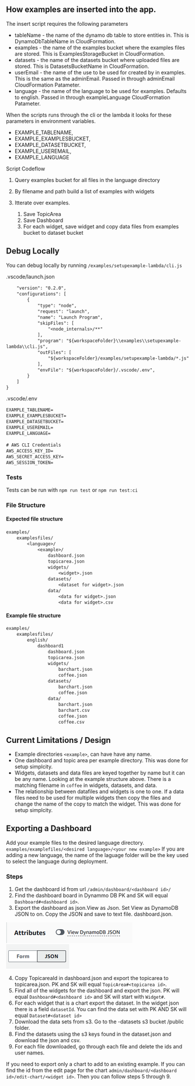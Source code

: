 ## How examples are inserted into the app.

The insert script requires the following parameters

- tableName - the name of the dynamo db table to store entities in. This is DynamoDbTableName in CloudFormation.
- examples - the name of the examples bucket where the examples files are stored. This is ExamplesStorageBucket in CloudFormation.
- datasets - the name of the datasets bucket where uploaded files are stored. This is DatasetsBucketName in CloudFormation.
- userEmail - the name of the use to be used for created by in examples. This is the same as the adminEmail. Passed in through adminEmail CloudFormation Patameter.
- language - the name of the language to be used for examples. Defaults to english. Passed in through exampleLanguage CloudFormation Patameter.

When the scripts runs through the cli or the lambda it looks for these parameters in environment variables.

- EXAMPLE_TABLENAME,
- EXAMPLE_EXAMPLESBUCKET,
- EXAMPLE_DATASETBUCKET,
- EXAMPLE_USEREMAIL,
- EXAMPLE_LANGUAGE

Script Codeflow

1. Query examples bucket for all files in the language directory
2. By filename and path build a list of examples with widgets
3. Itterate over examples.

   1. Save TopicArea
   2. Save Dashboard
   3. For each widget, save widget and copy data files from examples bucket to dataset bucket

## Debug Locally

You can debug locally by running `/examples/setupexample-lambda/cli.js`

.vscode/launch.json

```
    "version": "0.2.0",
    "configurations": [
        {
            "type": "node",
            "request": "launch",
            "name": "Launch Program",
            "skipFiles": [
                "<node_internals>/**"
            ],
            "program": "${workspaceFolder}\\examples\\setupexample-lambda\\cli.js",
            "outFiles": [
                "${workspaceFolder}/examples/setupexample-lambda/*.js"
            ],
            "envFile": "${workspaceFolder}/.vscode/.env",
        }
    ]
}
```

.vscode/.env

```
EXAMPLE_TABLENAME=
EXAMPLE_EXAMPLESBUCKET=
EXAMPLE_DATASETBUCKET=
EXAMPLE_USEREMAIL=
EXAMPLE_LANGUAGE=

# AWS CLI Credentials
AWS_ACCESS_KEY_ID=
AWS_SECRET_ACCESS_KEY=
AWS_SESSION_TOKEN=

```

### Tests

Tests can be run with `npm run test` or `npm run test:ci`

### File Structure

#### Expected file structure

```
examples/
    examplesfiles/
        <language>/
            <example>/
                dashboard.json
                topicarea.json
                widgets/
                    <widget>.json
                datasets/
                    <dataset for widget>.json
                data/
                    <data for widget>.json
                    <data for widget>.csv

```

#### Example file structure

```
examples/
    examplesfiles/
        english/
            dashboard1
                dashboard.json
                topicarea.json
                widgets/
                    barchart.json
                    coffee.json
                datasets/
                    barchart.json
                    coffee.json
                data/
                    barchart.json
                    barchart.csv
                    coffee.json
                    coffee.csv

```

## Current Limitations / Design

- Example directories `<example>`, can have have any name.
- One dashboard and topic area per example directory. This was done for setup simplcity.
- Widgets, datasets and data files are keyed together by name but it can be any name. Looking at the example structure above. There is a matching filename in `coffee` in widgets, datasets, and data.
- The relationship between datafiles and widgets is one to one. If a data files need to be used for multiple widgets then copy the files and change the name of the copy to match the widget. This was done for setup simplcity.

## Exporting a Dashboard

Add your example files to the desired language directory. `examples/examplefiles/<desired language>/<your new example>`
If you are adding a new language, the name of the laguage folder will be the key used to select the language during deployment.

### Steps

1. Get the dashboard id from url `/admin/dashboard/<dashboard id>/`
2. Find the dashboard board in Dynammo DB PK and SK will equal `Dashboard#<dashboard id>`.
3. Export the dashboard as json.View as Json. Set View as DynamoDB JSON to on. Copy the JSON and save to text file. dashboard.json.

![DbOption](dynamodboption.png)![View](viewasoptions.png)

4. Copy TopicareaId in dashboard.json and export the topicarea to topicarea.json. PK and SK will equal `TopicArea#<topicarea id>`.
5. Find all of the widgets for the dashboard and export the json. PK will equal `Dashboard#<dashboard id>` and SK will start with `Widget#`.
6. For each widget that is a chart export the dataset. In the widget json there is a field `datasetId`. You can find the data set with PK AND SK will equal `Dataset#<dataset id>`
7. Download the data sets from s3. Go to the -datasets s3 bucket /public folder.
8. Find the datasets using the s3 keys found in the dataset.json and download the json and csv.
9. For each file downloaded, go through each file and delete the ids and user names.

If you need to export only a chart to add to an existing example. If you can find the id from the edit page for the chart `admin/dashboard/<dashboard id>/edit-chart/<widget id>`. Then you can follow steps 5 through 9.
